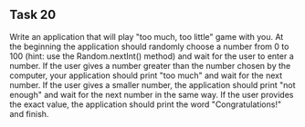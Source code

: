 ## Task 20

Write an application that will play "too much, too little" game with you. At the beginning
the application should randomly choose a number from 0 to 100 (hint: use the
Random.nextInt() method) and wait for the user to enter a number. If the user gives a
number greater than the number chosen by the computer, your application should print
"too much" and wait for the next number. If the user gives a smaller number, the
application should print "not enough" and wait for the next number in the same way. If
the user provides the exact value, the application should print the word
"Congratulations!" and finish.